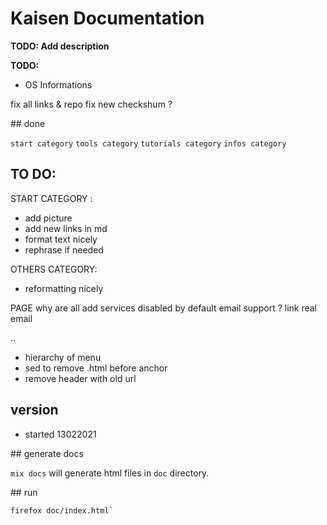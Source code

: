 # Kaisen Documentation

**TODO: Add description**

**TODO:**  

- OS Informations

fix all links & repo
fix new checkshum ?

## done

`start category` 
`tools category`
`tutorials category`
`infos category`

## TO DO:

START CATEGORY :  
- add picture  
- add new links in md  
- format text nicely  
- rephrase if needed  

OTHERS CATEGORY:
- reformatting nicely

PAGE why are all add services disabled by default
email support ? link real email

..
- hierarchy of menu
- sed to remove .html before anchor
- remove header with old url
## version

- started 13022021  

## generate docs

`mix docs` will generate html files in `doc` directory.  

## run

```bash
firefox doc/index.html`
```
